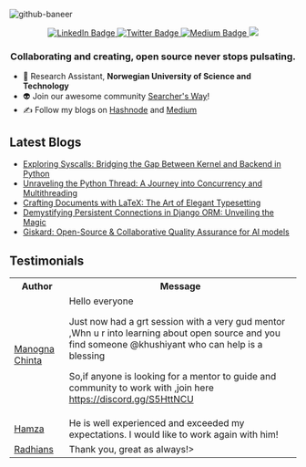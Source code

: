 ![github-baneer](https://user-images.githubusercontent.com/69671407/224075327-768d04b2-23c7-46dd-b9d3-090308abb186.png)


<div id="header" align="center">
  
  <div id="badges">
    <a href="https://www.linkedin.com/in/khushiyant/">
      <img src="https://img.shields.io/badge/LinkedIn-blue?style=for-the-badge&logo=linkedin&logoColor=white" alt="LinkedIn Badge"/>
    </a>
    <a href="https://twitter.com/khushiyant">
      <img src="https://img.shields.io/badge/Twitter-grey?style=for-the-badge&logo=twitter&logoColor=white" alt="Twitter Badge"/>
    </a>
    <a href="https://khushiyant.medium.com">
      <img src="https://img.shields.io/badge/Medium-black?style=for-the-badge&logo=Medium&logoColor=white" alt="Medium Badge"/>
    </a>
      <img src="https://dcbadge.vercel.app/api/server/85Mch6B9Gw" />
  </div>
</div>

### <p align="center"> Collaborating and creating, open source never stops pulsating. </p>

- 🔬 Research Assistant, <b> Norwegian University of Science and Technology </b>
- 👽 Join our awesome community [Searcher's Way](https://discord.gg/)! 
- ✍️ Follow my blogs on [Hashnode](https://kodein.hashnode.dev) and [Medium](https://khushiyant.medium.com)

## Latest Blogs
<!-- BLOG-POST-LIST:START -->
- [Exploring Syscalls: Bridging the Gap Between Kernel and Backend in Python](https://python.plainenglish.io/exploring-syscalls-bridging-the-gap-between-kernel-and-backend-in-python-db7108d4f70a?source=rss-8888a6a5b392------2)
- [Unraveling the Python Thread: A Journey into Concurrency and Multithreading](https://python.plainenglish.io/unraveling-the-python-thread-a-journey-into-concurrency-and-multithreading-9e78caef6491?source=rss-8888a6a5b392------2)
- [Crafting Documents with LaTeX: The Art of Elegant Typesetting](https://khushiyant.medium.com/crafting-documents-with-latex-the-art-of-elegant-typesetting-5ab9158fa5c3?source=rss-8888a6a5b392------2)
- [Demystifying Persistent Connections in Django ORM: Unveiling the Magic](https://khushiyant.medium.com/demystifying-persistent-connections-in-django-orm-unveiling-the-magic-397cafe9032b?source=rss-8888a6a5b392------2)
- [Giskard: Open-Source &amp; Collaborative Quality Assurance for AI models](https://khushiyant.medium.com/giskard-open-source-collaborative-quality-assurance-for-ai-models-8be4163f1a3?source=rss-8888a6a5b392------2)
<!-- BLOG-POST-LIST:END -->

## Testimonials
<table>
<tbody><tr>
    <th>Author</th>
    <th>Message</th>
  </tr>
  <tr>
    <td><a href="https://twitter.com/chinta_manogna/status/1625514691098460160?s=20" rel="nofollow">Manogna Chinta</a></td>
    <td>Hello everyone

Just now had a grt session with a very gud mentor ,Whn u r into learning about open source and you find someone 
@khushiyant
  who can help is a blessing

So,if anyone is looking for a mentor to guide and community to work with ,join here
https://discord.gg/S5HttNCU </td>
  </tr>
  <tr>
    <td><a href="https://www.fiverr.com/khushiyant" rel="nofollow">Hamza</a></td>
    <td>He is well experienced and exceeded my expectations. I would like to work again with him!</td>
  </tr>
  <tr>
    <td><a href="https://www.fiverr.com/khushiyant" rel="nofollow">Radhians</a></td>
    <td>Thank you, great as always!></td>
  </tr>
</tbody>
  </table>
<br>
